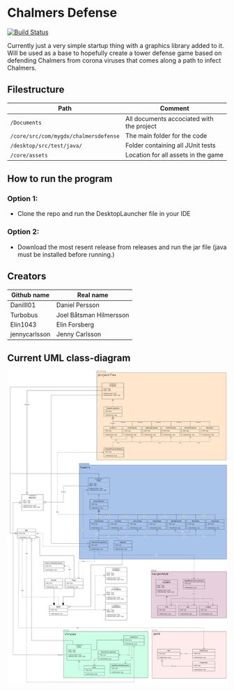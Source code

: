 # Chalmers Defense

[![Build Status](https://app.travis-ci.com/Danilll01/TDA367-OO-Projekt.svg?branch=main)](https://app.travis-ci.com/Danilll01/TDA367-OO-Projekt)

Currently just a very simple startup thing with a graphics library added to it. Will be used as a base to hopefully
create a tower defense game based on defending Chalmers from corona viruses that comes along a path to infect Chalmers.

## Filestructure
Path                                    | Comment
--------------------------------------- | -------------
`/Documents`                            | All documents accociated with the project
`/core/src/com/mygdx/chalmersdefense`   | The main folder for the code
`/desktop/src/test/java/`               | Folder containing all JUnit tests
`/core/assets`                          | Location for all assets in the game


## How to run the program
### Option 1:
* Clone the repo and run the DesktopLauncher file in your IDE

### Option 2:
* Download the most resent release from releases and run the jar file (java must be installed before running.)

## Creators

Github name   | Real name
------------- | -------------
Danilll01     | Daniel Persson
Turbobus      | Joel Båtsman Hilmersson
Elin1043      | Elin Forsberg
jennycarlsson | Jenny Carlsson

## Current UML class-diagram
![UML class-diagram](/Documents/UMLclass-diagramChalmersDefense.png)
